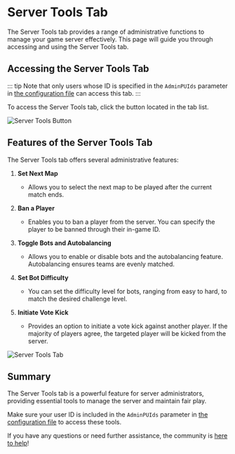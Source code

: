 ﻿# Server Tools Tab

The Server Tools tab provides a range of administrative functions to manage your game server effectively. This page will guide you through accessing and using the Server Tools tab.

## Accessing the Server Tools Tab

::: tip
Note that only users whose ID is specified in the `AdminPUIds` parameter in [the configuration file](./custom-rules#string-options) can access this tab.
:::

To access the Server Tools tab, click the button located in the tab list. 

![Server Tools Button](./i/server-tools-button.png)

## Features of the Server Tools Tab

The Server Tools tab offers several administrative features:

1. **Set Next Map**
   - Allows you to select the next map to be played after the current match ends.

2. **Ban a Player**
   - Enables you to ban a player from the server. You can specify the player to be banned through their in-game ID.

3. **Toggle Bots and Autobalancing**
   - Allows you to enable or disable bots and the autobalancing feature. Autobalancing ensures teams are evenly matched.

4. **Set Bot Difficulty**
   - You can set the difficulty level for bots, ranging from easy to hard, to match the desired challenge level.

5. **Initiate Vote Kick**
   - Provides an option to initiate a vote kick against another player. If the majority of players agree, the targeted player will be kicked from the server.

![Server Tools Tab](./i/server-tools-tab.png)

## Summary

The Server Tools tab is a powerful feature for server administrators, providing essential tools to manage the server and maintain fair play.

Make sure your user ID is included in the `AdminPUIds` parameter in [the configuration file](./custom-rules#string-options) to access these tools.

If you have any questions or need further assistance, the community is [here to help](https://discord.gg/midnightghosthunt)!